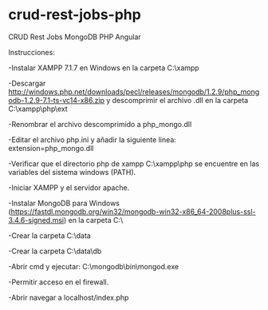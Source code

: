 # crud-rest-jobs-php
CRUD Rest Jobs MongoDB PHP Angular

Instrucciones:

-Instalar XAMPP 7.1.7 en Windows en la carpeta C:\xampp

-Descargar http://windows.php.net/downloads/pecl/releases/mongodb/1.2.9/php_mongodb-1.2.9-7.1-ts-vc14-x86.zip y descomprimir el archivo .dll en la carpeta C:\xampp\php\ext

-Renombrar el archivo descomprimido a php_mongo.dll

-Editar el archivo php.ini y añadir la siguiente linea: extension=php_mongo.dll

-Verificar que el directorio php de xampp C:\xampp\php se encuentre en las variables del sistema windows (PATH).

-Iniciar XAMPP y el servidor apache.

-Instalar MongoDB para Windows (https://fastdl.mongodb.org/win32/mongodb-win32-x86_64-2008plus-ssl-3.4.6-signed.msi) en la carpeta C:\

-Crear la carpeta C:\data

-Crear la carpeta C:\data\db

-Abrir cmd y ejecutar: C:\mongodb\bin\mongod.exe

-Permitir acceso en el firewall.

-Abrir navegar a localhost/index.php


